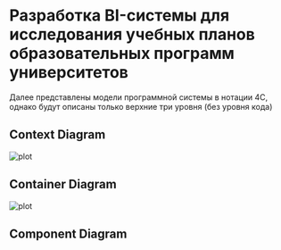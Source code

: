 # Разработка BI-системы для исследования учебных планов образовательных программ университетов
Далее представлены модели программной системы в нотации 4С, однако будут описаны только верхние три уровня (без уровня кода)

## Context Diagram
![plot](https://github.com/yunas-x/Diploma/blob/Snapshot-2/Lab%20Work%20%E2%84%962/docs/SSAD%202.png)

## Container Diagram
![plot](https://github.com/yunas-x/Diploma/blob/Snapshot-2/Lab%20Work%20%E2%84%962/docs/SSAD%202-1.png)

## Component Diagram
